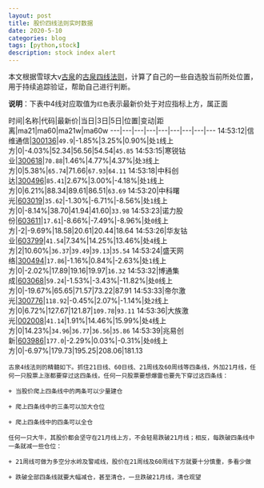 ```yaml
---
layout: post
title: 股价四线法则实时数据
date: 2020-5-10
categories: blog
tags: [python,stock]
description: stock index alert
---
```



本文根据雪球大v[古泉](https://xueqiu.com/u/7148646888)的[古泉四线法则](https://xueqiu.com/7148646888/130498192)，计算了自己的一些自选股当前所处位置，用于持续追踪验证，帮助自己进行判断。

**说明**：下表中4线对应取值为`红色`表示最新价处于对应指标上方，属正面

时间|名称|代码|最新价|当日|3日|5日|位置|变动|距离|ma21|ma60|ma21w|ma60w
---|---|---|---|---|---|---|---|---
14:53:12|信维通信|[300136](https://xueqiu.com/S/SZ300136)|`49.9`|-1.85%|3.25%|0.90%|处`1`线上方|0|-4.03%|52.34|56.56|54.54|`45.85`
14:53:15|寒锐钴业|[300618](https://xueqiu.com/S/SZ300618)|`70.88`|1.46%|4.77%|4.37%|处`3`线上方|0|5.38%|`65.74`|71.66|`67.93`|`64.11`
14:53:18|中科创达|[300496](https://xueqiu.com/S/SZ300496)|`85.41`|2.67%|3.00%|-4.18%|处`1`线上方|0|6.21%|88.34|89.61|86.51|`63.69`
14:53:20|中科曙光|[603019](https://xueqiu.com/S/SH603019)|`35.62`|-1.30%|-6.71%|-8.56%|处`1`线上方|0|-8.14%|38.70|41.94|41.60|`33.98`
14:53:23|诺力股份|[603611](https://xueqiu.com/S/SH603611)|`17.61`|-8.66%|-7.49%|-8.96%|处`0`线上方|-2|-9.69%|18.58|20.61|20.44|18.64
14:53:26|华友钴业|[603799](https://xueqiu.com/S/SH603799)|`41.54`|7.34%|14.25%|13.46%|处`4`线上方|2|10.60%|`36.37`|`39.49`|`39.13`|`35.54`
14:53:24|盛天网络|[300494](https://xueqiu.com/S/SZ300494)|`17.86`|-1.16%|0.84%|-2.63%|处`1`线上方|0|-2.02%|17.89|19.16|19.97|`16.32`
14:53:32|博通集成|[603068](https://xueqiu.com/S/SH603068)|`59.24`|-1.53%|-3.43%|-11.82%|处`0`线上方|0|-19.67%|65.65|71.57|73.22|87.91
14:53:33|帝尔激光|[300776](https://xueqiu.com/S/SZ300776)|`118.92`|-0.45%|2.07%|-1.14%|处`2`线上方|0|6.72%|127.67|121.87|`109.78`|`93.11`
14:53:36|大族激光|[002008](https://xueqiu.com/S/SZ002008)|`41.14`|1.91%|14.46%|15.99%|处`4`线上方|0|14.23%|`34.96`|`36.77`|`36.56`|`35.86`
14:53:39|兆易创新|[603986](https://xueqiu.com/S/SH603986)|`177.0`|-2.29%|0.03%|-0.31%|处`0`线上方|0|-6.97%|179.73|195.25|208.06|181.13

```
古泉4线法则的精髓如下。抓住21日线、60日线、21周线及60周线等四条线，外加21月线，任何一只股票上涨都要穿过这四条线，任何一只股票要想爆雷也要先下穿过这四条线：

+ 当股价爬上四条线中的两条可以少量建仓

+ 爬上四条线中的三条可以加大仓位

+ 爬上四条线中的四条可以全仓

任何一只大牛，其股价都会坚守在21月线上方，不会轻易跌破21月线；相反，每跌破四条线中一条就减一些仓位：

+ 21周线可做为多空分水岭及警戒线，股价在21周线及60周线下方就要十分慎重，多看少做

+ 跌破全部四条线就要大幅减仓，甚至清仓，一旦跌破21月线，清仓观望
```